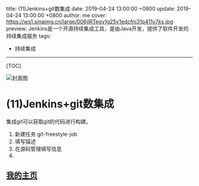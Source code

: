 title: (11)Jenkins+git数集成
date: 2019-04-24 13:00:00 +0800
update: 2019-04-24 13:00:00 +0800
author: me
cover: https://ws1.sinaimg.cn/large/006jIRTegy1g25y1edcfnj31p411v7ks.jpg
preview:   Jenkins是一个开源持续集成工具，是由Java开发，提供了软件开发的持续集成服务
tags:

  -  持续集成

---



[TOC]

![封面图]()

# (11)Jenkins+git数集成



集成git可以获取git的代码进行构建。

1. 新建任务 git-freestyle-job
2. 填写描述
3. 在源码管理填写信息
4. 

## [我的主页](https://suveng.github.io/blog/)




